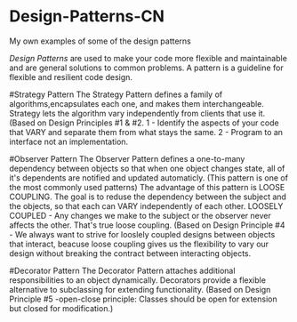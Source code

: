 # Design-Patterns-CN
My own examples of some of the design patterns

<em>Design Patterns</em> are used to make your code more flexible and maintainable and are general solutions to common problems.
A pattern is a guideline for flexible and resilient code design.

#Strategy Pattern
The Strategy Pattern defines a family of algorithms,encapsulates each one, and makes them interchangeable. Strategy lets the algorithm vary independently from clients that use it. (Based on Design Principles #1 & #2. 1 - Identify the aspects of your code that VARY and separate them from what stays the same. 2 - Program to an interface not an implementation.

#Observer Pattern
The Observer Pattern defines a one-to-many dependency between objects so that when one object changes state, all of it's dependents are notified and updated automaticly. (This pattern is one of the most commonly used patterns)
The advantage of this pattern is LOOSE COUPLING. The goal is to reduse the dependency between the subject and the objects, so that each can VARY independently of each other.
LOOSELY COUPLED - Any changes we make to the subject or the observer never affects the other. That's true loose coupling.
(Based on Design Principle #4 - We always want to strive for looslely coupled designs between objects that interact, beacuse loose coupling gives us the flexibility to vary our design without breaking the contract between interacting objects.

#Decorator Pattern
The Decorator Pattern attaches additional responsibilities to an object dynamically. Decorators provide a flexible alternative to subclassing for extending functionality. (Based on Design Principle #5 -open-close principle: Classes should be open for extension but closed for modification.)
